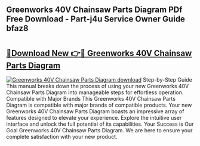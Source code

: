 ## Greenworks 40V Chainsaw Parts Diagram PDf Free Download - Part-j4u Service Owner Guide bfaz8

# <h2><a href="http://dflwta5.blite.top/?on=Greenworks+40V+Chainsaw+Parts+Diagram">🔗Download New 👉🔴 Greenworks 40V Chainsaw Parts Diagram</a></h2>

[![Greenworks 40V Chainsaw Parts Diagram download](https://i.imgur.com/lujVjoI.png)](http://dflwta5.blite.top/?on=Greenworks+40V+Chainsaw+Parts+Diagram)
Step-by-Step Guide This manual breaks down the process of using your new Greenworks 40V Chainsaw Parts Diagram into manageable steps for effortless operation. Compatible with Major Brands This Greenworks 40V Chainsaw Parts Diagram is compatible with major brands of compatible products. Your new Greenworks 40V Chainsaw Parts Diagram boasts an impressive array of features designed to elevate your experience. Explore the intuitive user interface and unlock the full potential of its capabilities. Your Success is Our Goal Greenworks 40V Chainsaw Parts Diagram. We are here to ensure your complete satisfaction with your new product.
